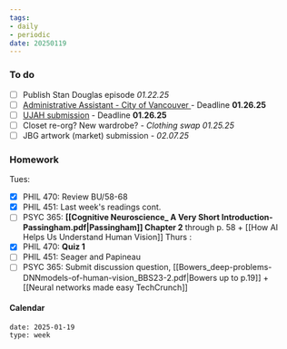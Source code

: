 ```yaml
---
tags:
- daily
- periodic
date: 20250119
---
```


### To do
- [ ] Publish Stan Douglas episode *01.22.25*
- [ ] [Administrative Assistant - City of Vancouver ](https://career17.sapsf.com/portalcareer?_s.crb=0z7SXa3xiVwh%252bsW%252bvByEzapDkPoSbiteYG3UyQAQnIA%253d)- Deadline **01.26.25**
- [ ] [UJAH submission](http://www.ubcujah.com/artwork-submissions)  - Deadline **01.26.25**
- [ ] Closet re-org? New wardrobe? - *Clothing swap 01.25.25*
- [ ] JBG artwork (market) submission - *02.07.25*

### Homework
Tues:
- [x] PHIL 470: Review BU/58-68
- [x] PHIL 451: Last week's readings cont.
- [ ] PSYC 365: **[[Cognitive Neuroscience_ A Very Short Introduction-Passingham.pdf|Passingham]] Chapter 2** through p. 58 + [[How AI Helps Us Understand Human Vision]]
Thurs :
- [x] PHIL 470: **Quiz 1**
- [ ] PHIL 451: Seager and Papineau
- [ ] PSYC 365: Submit discussion question, [[Bowers_deep-problems-DNNmodels-of-human-vision_BBS23-2.pdf|Bowers up to p.19]] + [[Neural networks made easy  TechCrunch]]
#### Calendar
```gEvent
date: 2025-01-19
type: week
```


